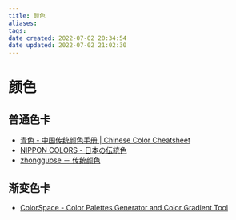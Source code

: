 ```yaml
---
title: 颜色
aliases: 
tags: 
date created: 2022-07-02 20:34:54
date updated: 2022-07-02 21:02:30
---
```


# 颜色

## 普通色卡

- [青色 - 中国传统颜色手册 | Chinese Color Cheatsheet](https://colors.ichuantong.cn/)
- [NIPPON COLORS - 日本の伝統色](https://nipponcolors.com/#kurotsurubami)
- [zhongguose － 传统颜色](http://zhongguose.com/)

## 渐变色卡

- [ColorSpace - Color Palettes Generator and Color Gradient Tool](https://mycolor.space/?hex=%237B6CD9&sub=1)
